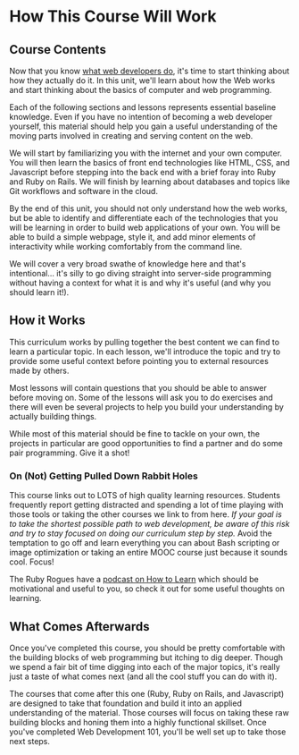 # How This Course Will Work

## Course Contents

Now that you know [what web developers do](introduction-to-web-development/), it's time to start thinking about how they actually do it.  In this unit, we'll learn about how the Web works and start thinking about the basics of computer and web programming.

Each of the following sections and lessons represents essential baseline knowledge.  Even if you have no intention of becoming a web developer yourself, this material should help you gain a useful understanding of the moving parts involved in creating and serving content on the web.  

We will start by familiarizing you with the internet and your own computer.  You will then learn the basics of front end technologies like HTML, CSS, and Javascript before stepping into the back end with a brief foray into Ruby and Ruby on Rails.  We will finish by learning about databases and topics like Git workflows and software in the cloud.

By the end of this unit, you should not only understand how the web works, but be able to identify and differentiate each of the technologies that you will be learning in order to build web applications of your own.  You will be able to build a simple webpage, style it, and add minor elements of interactivity while working comfortably from the command line.

We will cover a very broad swathe of knowledge here and that's intentional... it's silly to go diving straight into server-side programming without having a context for what it is and why it's useful (and why you should learn it!).  

## How it Works

This curriculum works by pulling together the best content we can find to learn a particular topic.  In each lesson, we'll introduce the topic and try to provide some useful context before pointing you to external resources made by others.

Most lessons will contain questions that you should be able to answer before moving on.  Some of the lessons will ask you to do exercises and there will even be several projects to help you build your understanding by actually building things.  

While most of this material should be fine to tackle on your own, the projects in particular are good opportunities to find a partner and do some pair programming.  Give it a shot!

### On (Not) Getting Pulled Down Rabbit Holes

This course links out to LOTS of high quality learning resources.  Students frequently report getting distracted and spending a lot of time playing with those tools or taking the other courses we link to from here.  *If your goal is to take the shortest possible path to web development, be aware of this risk and try to stay focused on doing our curriculum step by step.*  Avoid the temptation to go off and learn everything you can about Bash scripting or image optimization or taking an entire MOOC course just because it sounds cool.  Focus!

The Ruby Rogues have a [podcast on How to Learn](http://rubyrogues.com/131-rr-how-to-learn/) which should be motivational and useful to you, so check it out for some useful thoughts on learning.

## What Comes Afterwards

Once you've completed this course, you should be pretty comfortable with the building blocks of web programming but itching to dig deeper.  Though we spend a fair bit of time digging into each of the major topics, it's really just a taste of what comes next (and all the cool stuff you can do with it).  

The courses that come after this one (Ruby, Ruby on Rails, and Javascript) are designed to take that foundation and build it into an applied understanding of the material.  Those courses will focus on taking these raw building blocks and honing them into a highly functional skillset.  Once you've completed Web Development 101, you'll be well set up to take those next steps.












